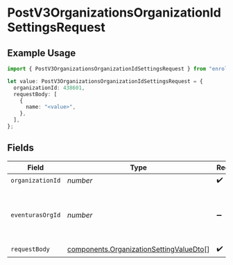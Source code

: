 # PostV3OrganizationsOrganizationIdSettingsRequest

## Example Usage

```typescript
import { PostV3OrganizationsOrganizationIdSettingsRequest } from "enrollments-sdk/models/operations";

let value: PostV3OrganizationsOrganizationIdSettingsRequest = {
  organizationId: 438601,
  requestBody: [
    {
      name: "<value>",
    },
  ],
};
```

## Fields

| Field                                                                                              | Type                                                                                               | Required                                                                                           | Description                                                                                        |
| -------------------------------------------------------------------------------------------------- | -------------------------------------------------------------------------------------------------- | -------------------------------------------------------------------------------------------------- | -------------------------------------------------------------------------------------------------- |
| `organizationId`                                                                                   | *number*                                                                                           | :heavy_check_mark:                                                                                 | N/A                                                                                                |
| `eventurasOrgId`                                                                                   | *number*                                                                                           | :heavy_minus_sign:                                                                                 | Optional organization Id. Will be required in API version 4.                                       |
| `requestBody`                                                                                      | [components.OrganizationSettingValueDto](../../models/components/organizationsettingvaluedto.md)[] | :heavy_check_mark:                                                                                 | N/A                                                                                                |